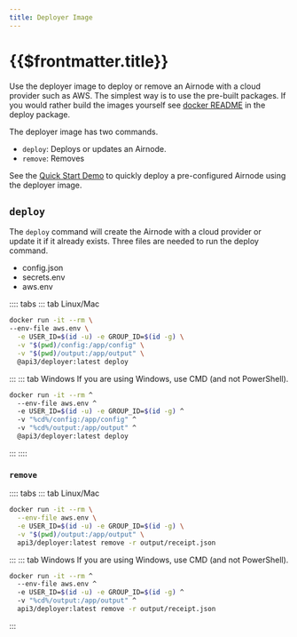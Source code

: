 ```yaml
---
title: Deployer Image
---
```


# {{$frontmatter.title}}

<TocHeader />
<TOC class="table-of-contents" :include-level="[2,3]" />

Use the deployer image to deploy or remove an Airnode with a cloud provider such as AWS. The simplest way is to use the pre-built packages. If you would rather build the images yourself see [docker README](https://github.com/api3dao/airnode/tree/master/packages/deployer/docker) in the deploy package.

The deployer image has two commands.

- `deploy`: Deploys or updates an Airnode.
- `remove`: Removes

See the [Quick Start Demo]() to quickly deploy a pre-configured Airnode using the deployer image.

## `deploy`

The `deploy` command will create the Airnode with a cloud provider or update it if it already exists. Three files are needed to run the deploy command.

- config.json
- secrets.env
- aws.env

:::: tabs
::: tab Linux/Mac
  ```sh
  docker run -it --rm \
  --env-file aws.env \
    -e USER_ID=$(id -u) -e GROUP_ID=$(id -g) \
    -v "$(pwd)/config:/app/config" \
    -v "$(pwd)/output:/app/output" \
    @api3/deployer:latest deploy
  ```
:::
::: tab Windows
If you are using Windows, use CMD (and not PowerShell).
  ```sh
  docker run -it --rm ^
    --env-file aws.env ^
    -e USER_ID=$(id -u) -e GROUP_ID=$(id -g) ^
    -v "%cd%/config:/app/config" ^
    -v "%cd%/output:/app/output" ^
    @api3/deployer:latest deploy
  ```
:::
::::

### `remove`

:::: tabs
::: tab Linux/Mac
  ```sh
  docker run -it --rm \
    --env-file aws.env \
    -e USER_ID=$(id -u) -e GROUP_ID=$(id -g) \
    -v "$(pwd)/output:/app/output" \
    api3/deployer:latest remove -r output/receipt.json
  ```
:::
::: tab Windows
If you are using Windows, use CMD (and not PowerShell).
  ```sh
  docker run -it --rm ^
    --env-file aws.env ^
    -e USER_ID=$(id -u) -e GROUP_ID=$(id -g) ^
    -v "%cd%/output:/app/output" ^
    api3/deployer:latest remove -r output/receipt.json
  ```
:::
